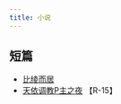 ```yaml
---
title: 小说
---
```


## 短篇
 - [比绫而居](/novels/being-neighbours-with-ling)
 - [天依调教P主之夜](/novels/producer-and-tianyi-at-night) 【R-15】
